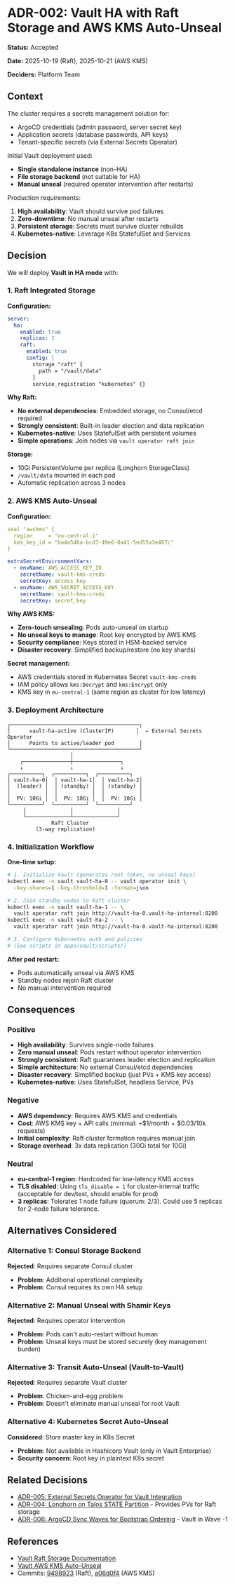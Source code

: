# ADR-002: Vault HA with Raft Storage and AWS KMS Auto-Unseal

**Status:** Accepted

**Date:** 2025-10-19 (Raft), 2025-10-21 (AWS KMS)

**Deciders:** Platform Team

## Context

The cluster requires a secrets management solution for:
- ArgoCD credentials (admin password, server secret key)
- Application secrets (database passwords, API keys)
- Tenant-specific secrets (via External Secrets Operator)

Initial Vault deployment used:
- **Single standalone instance** (non-HA)
- **File storage backend** (not suitable for HA)
- **Manual unseal** (required operator intervention after restarts)

Production requirements:
1. **High availability**: Vault should survive pod failures
2. **Zero-downtime**: No manual unseal after restarts
3. **Persistent storage**: Secrets must survive cluster rebuilds
4. **Kubernetes-native**: Leverage K8s StatefulSet and Services

## Decision

We will deploy **Vault in HA mode** with:

### 1. Raft Integrated Storage

**Configuration:**
```yaml
server:
  ha:
    enabled: true
    replicas: 3
    raft:
      enabled: true
      config: |
        storage "raft" {
          path = "/vault/data"
        }
        service_registration "kubernetes" {}
```

**Why Raft:**
- **No external dependencies**: Embedded storage, no Consul/etcd required
- **Strongly consistent**: Built-in leader election and data replication
- **Kubernetes-native**: Uses StatefulSet with persistent volumes
- **Simple operations**: Join nodes via `vault operator raft join`

**Storage:**
- 10Gi PersistentVolume per replica (Longhorn StorageClass)
- `/vault/data` mounted in each pod
- Automatic replication across 3 nodes

### 2. AWS KMS Auto-Unseal

**Configuration:**
```yaml
seal "awskms" {
  region     = "eu-central-1"
  kms_key_id = "ba4a546a-bcd3-49e6-8a41-5ed55a3e407c"
}

extraSecretEnvironmentVars:
  - envName: AWS_ACCESS_KEY_ID
    secretName: vault-kms-creds
    secretKey: access_key
  - envName: AWS_SECRET_ACCESS_KEY
    secretName: vault-kms-creds
    secretKey: secret_key
```

**Why AWS KMS:**
- **Zero-touch unsealing**: Pods auto-unseal on startup
- **No unseal keys to manage**: Root key encrypted by AWS KMS
- **Security compliance**: Keys stored in HSM-backed service
- **Disaster recovery**: Simplified backup/restore (no key shards)

**Secret management:**
- AWS credentials stored in Kubernetes Secret `vault-kms-creds`
- IAM policy allows `kms:Decrypt` and `kms:Encrypt` only
- KMS key in `eu-central-1` (same region as cluster for low latency)

### 3. Deployment Architecture

```
┌─────────────────────────────────────────┐
│      vault-ha-active (ClusterIP)       │  ← External Secrets Operator
│      Points to active/leader pod        │
└─────────────────────────────────────────┘
                    │
    ┌───────────────┼───────────────┐
    ↓               ↓               ↓
┌──────────┐  ┌──────────┐  ┌──────────┐
│ vault-ha-0│  │ vault-ha-1│  │ vault-ha-2│
│  (leader) │  │ (standby) │  │ (standby) │
│           │  │           │  │           │
│  PV: 10Gi │  │  PV: 10Gi │  │  PV: 10Gi │
└──────────┘  └──────────┘  └──────────┘
     │              │              │
     └──────────────┴──────────────┘
              Raft Cluster
         (3-way replication)
```

### 4. Initialization Workflow

**One-time setup:**
```bash
# 1. Initialize Vault (generates root token, no unseal keys)
kubectl exec -n vault vault-ha-0 -- vault operator init \
  -key-shares=1 -key-threshold=1 -format=json

# 2. Join standby nodes to Raft cluster
kubectl exec -n vault vault-ha-1 -- \
  vault operator raft join http://vault-ha-0.vault-ha-internal:8200
kubectl exec -n vault vault-ha-2 -- \
  vault operator raft join http://vault-ha-0.vault-ha-internal:8200

# 3. Configure Kubernetes auth and policies
# (See scripts in apps/vault/scripts/)
```

**After pod restart:**
- Pods automatically unseal via AWS KMS
- Standby nodes rejoin Raft cluster
- No manual intervention required

## Consequences

### Positive

- **High availability**: Survives single-node failures
- **Zero manual unseal**: Pods restart without operator intervention
- **Strongly consistent**: Raft guarantees leader election and replication
- **Simple architecture**: No external Consul/etcd dependencies
- **Disaster recovery**: Simplified backup (just PVs + KMS key access)
- **Kubernetes-native**: Uses StatefulSet, headless Service, PVs

### Negative

- **AWS dependency**: Requires AWS KMS and credentials
- **Cost**: AWS KMS key + API calls (minimal: ~$1/month + $0.03/10k requests)
- **Initial complexity**: Raft cluster formation requires manual join
- **Storage overhead**: 3x data replication (30Gi total for 10Gi)

### Neutral

- **eu-central-1 region**: Hardcoded for low-latency KMS access
- **TLS disabled**: Using `tls_disable = 1` for cluster-internal traffic (acceptable for dev/test, should enable for prod)
- **3 replicas**: Tolerates 1 node failure (quorum: 2/3). Could use 5 replicas for 2-node failure tolerance.

## Alternatives Considered

### Alternative 1: Consul Storage Backend
**Rejected**: Requires separate Consul cluster
- **Problem**: Additional operational complexity
- **Problem**: Consul requires its own HA setup

### Alternative 2: Manual Unseal with Shamir Keys
**Rejected**: Requires operator intervention
- **Problem**: Pods can't auto-restart without human
- **Problem**: Unseal keys must be stored securely (key management burden)

### Alternative 3: Transit Auto-Unseal (Vault-to-Vault)
**Rejected**: Requires separate Vault cluster
- **Problem**: Chicken-and-egg problem
- **Problem**: Doesn't eliminate manual unseal for root Vault

### Alternative 4: Kubernetes Secret Auto-Unseal
**Considered**: Store master key in K8s Secret
- **Problem**: Not available in Hashicorp Vault (only in Vault Enterprise)
- **Security concern**: Root key in plaintext K8s secret

## Related Decisions

- [ADR-005: External Secrets Operator for Vault Integration](005-external-secrets-operator-for-vault-integration.md)
- [ADR-004: Longhorn on Talos STATE Partition](004-longhorn-on-talos-state-partition.md) - Provides PVs for Raft storage
- [ADR-006: ArgoCD Sync Waves for Bootstrap Ordering](006-argocd-sync-waves-for-bootstrap-ordering.md) - Vault in Wave -1

## References

- [Vault Raft Storage Documentation](https://developer.hashicorp.com/vault/docs/configuration/storage/raft)
- [Vault AWS KMS Auto-Unseal](https://developer.hashicorp.com/vault/docs/configuration/seal/awskms)
- Commits: [9498923](../../.git) (Raft), [a06d0f4](../../.git) (AWS KMS)
